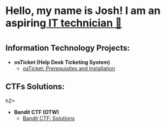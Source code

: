 <h1> Hello, my name is Josh! I am an aspiring<a href="https://www.linkedin.com/in/jgomez2126"> IT technician 👋</a> <h1>


<h2> Information Technology Projects: </h2>

 - <b> osTicket (Help Desk Ticketing System) </b>
   - [osTicket: Prerequisites and Installation](https://github.com/jrgomez21/osTicket-prereqs)




<h2> CTFs Solutions: </h2>h2>

 - <b> Bandit CTF (OTW) </b>
   - [Bandit CTF: Solutions](https://github.com/jrgomez21/OverTheWire-Bandit-CTF-Solutions)




